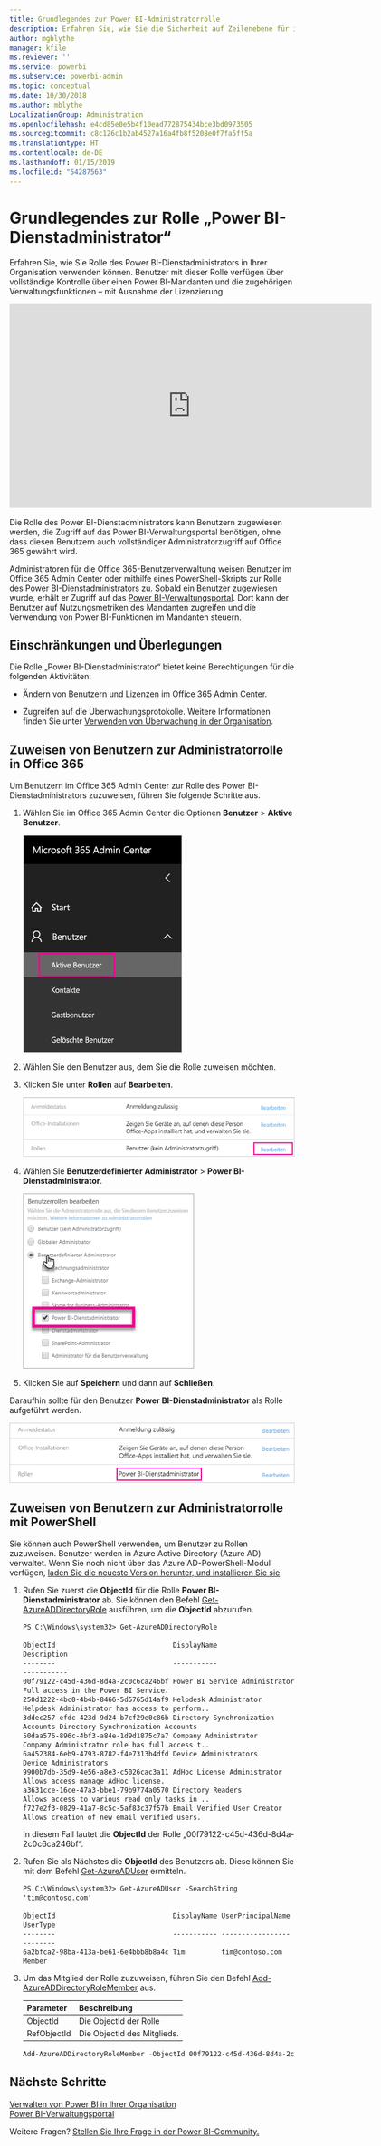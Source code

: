 ```yaml
---
title: Grundlegendes zur Power BI-Administratorrolle
description: Erfahren Sie, wie Sie die Sicherheit auf Zeilenebene für importierte Datasets in DirectQuery im Power BI-Dienst konfigurieren.
author: mgblythe
manager: kfile
ms.reviewer: ''
ms.service: powerbi
ms.subservice: powerbi-admin
ms.topic: conceptual
ms.date: 10/30/2018
ms.author: mblythe
LocalizationGroup: Administration
ms.openlocfilehash: e4cd85e0e5b4f10ead772875434bce3bd0973505
ms.sourcegitcommit: c8c126c1b2ab4527a16a4fb8f5208e0f7fa5ff5a
ms.translationtype: HT
ms.contentlocale: de-DE
ms.lasthandoff: 01/15/2019
ms.locfileid: "54287563"
---
```

# <a name="understanding-the-power-bi-service-administrator-role"></a>Grundlegendes zur Rolle „Power BI-Dienstadministrator“

Erfahren Sie, wie Sie Rolle des Power BI-Dienstadministrators in Ihrer Organisation verwenden können. Benutzer mit dieser Rolle verfügen über vollständige Kontrolle über einen Power BI-Mandanten und die zugehörigen Verwaltungsfunktionen – mit Ausnahme der Lizenzierung.

<iframe width="640" height="360" src="https://www.youtube.com/embed/PQRbdJgEm3k?showinfo=0" frameborder="0" allowfullscreen></iframe>

Die Rolle des Power BI-Dienstadministrators kann Benutzern zugewiesen werden, die Zugriff auf das Power BI-Verwaltungsportal benötigen, ohne dass diesen Benutzern auch vollständiger Administratorzugriff auf Office 365 gewährt wird.

Administratoren für die Office 365-Benutzerverwaltung weisen Benutzer im Office 365 Admin Center oder mithilfe eines PowerShell-Skripts zur Rolle des Power BI-Dienstadministrators zu. Sobald ein Benutzer zugewiesen wurde, erhält er Zugriff auf das [Power BI-Verwaltungsportal](service-admin-portal.md). Dort kann der Benutzer auf Nutzungsmetriken des Mandanten zugreifen und die Verwendung von Power BI-Funktionen im Mandanten steuern.

## <a name="limitations-and-considerations"></a>Einschränkungen und Überlegungen

Die Rolle „Power BI-Dienstadministrator“ bietet keine Berechtigungen für die folgenden Aktivitäten:

* Ändern von Benutzern und Lizenzen im Office 365 Admin Center.

* Zugreifen auf die Überwachungsprotokolle. Weitere Informationen finden Sie unter [Verwenden von Überwachung in der Organisation](service-admin-auditing.md).

## <a name="assign-users-to-the-admin-role-in-office-365"></a>Zuweisen von Benutzern zur Administratorrolle in Office 365

Um Benutzern im Office 365 Admin Center zur Rolle des Power BI-Dienstadministrators zuzuweisen, führen Sie folgende Schritte aus.

1. Wählen Sie im Office 365 Admin Center die Optionen **Benutzer** > **Aktive Benutzer**.

    ![Office 365 Admin Center](media/service-admin-role/powerbi-admin-users.png)

1. Wählen Sie den Benutzer aus, dem Sie die Rolle zuweisen möchten.

1. Klicken Sie unter **Rollen** auf **Bearbeiten**.

    ![Bearbeiten von Rollen](media/service-admin-role/powerbi-admin-edit-roles.png)

1. Wählen Sie **Benutzerdefinierter Administrator** > **Power BI-Dienstadministrator**.

    ![Power BI-Dienstadministrator](media/service-admin-role/powerbi-admin-role.png)

1. Klicken Sie auf **Speichern** und dann auf **Schließen**.

Daraufhin sollte für den Benutzer **Power BI-Dienstadministrator** als Rolle aufgeführt werden.

![Rollen](media/service-admin-role/powerbi-admin-role-set.png)

## <a name="assign-users-to-the-admin-role-with-powershell"></a>Zuweisen von Benutzern zur Administratorrolle mit PowerShell

Sie können auch PowerShell verwenden, um Benutzer zu Rollen zuzuweisen. Benutzer werden in Azure Active Directory (Azure AD) verwaltet. Wenn Sie noch nicht über das Azure AD-PowerShell-Modul verfügen, [laden Sie die neueste Version herunter, und installieren Sie sie](https://www.powershellgallery.com/packages/AzureAD/).

1. Rufen Sie zuerst die **ObjectId** für die Rolle **Power BI-Dienstadministrator** ab. Sie können den Befehl [Get-AzureADDirectoryRole](/powershell/module/azuread/get-azureaddirectoryrole) ausführen, um die **ObjectId** abzurufen.

    ```
    PS C:\Windows\system32> Get-AzureADDirectoryRole

    ObjectId                             DisplayName                        Description
    --------                             -----------                        -----------
    00f79122-c45d-436d-8d4a-2c0c6ca246bf Power BI Service Administrator     Full access in the Power BI Service.
    250d1222-4bc0-4b4b-8466-5d5765d14af9 Helpdesk Administrator             Helpdesk Administrator has access to perform..
    3ddec257-efdc-423d-9d24-b7cf29e0c86b Directory Synchronization Accounts Directory Synchronization Accounts
    50daa576-896c-4bf3-a84e-1d9d1875c7a7 Company Administrator              Company Administrator role has full access t..
    6a452384-6eb9-4793-8782-f4e7313b4dfd Device Administrators              Device Administrators
    9900b7db-35d9-4e56-a8e3-c5026cac3a11 AdHoc License Administrator        Allows access manage AdHoc license.
    a3631cce-16ce-47a3-bbe1-79b9774a0570 Directory Readers                  Allows access to various read only tasks in ..
    f727e2f3-0829-41a7-8c5c-5af83c37f57b Email Verified User Creator        Allows creation of new email verified users.
    ```

    In diesem Fall lautet die **ObjectId** der Rolle „00f79122-c45d-436d-8d4a-2c0c6ca246bf“.

1. Rufen Sie als Nächstes die **ObjectId** des Benutzers ab. Diese können Sie mit dem Befehl [Get-AzureADUser](/powershell/module/azuread/get-azureaduser) ermitteln.

    ```
    PS C:\Windows\system32> Get-AzureADUser -SearchString 'tim@contoso.com'

    ObjectId                             DisplayName UserPrincipalName      UserType
    --------                             ----------- -----------------      --------
    6a2bfca2-98ba-413a-be61-6e4bbb8b8a4c Tim         tim@contoso.com        Member
    ```

1. Um das Mitglied der Rolle zuzuweisen, führen Sie den Befehl [Add-AzureADDirectoryRoleMember](/powershell/module/azuread/add-azureaddirectoryrolemember) aus.

    | Parameter | Beschreibung |
    | --- | --- |
    | ObjectId |Die ObjectId der Rolle |
    | RefObjectId |Die ObjectId des Mitglieds. |

    ```powershell
    Add-AzureADDirectoryRoleMember -ObjectId 00f79122-c45d-436d-8d4a-2c0c6ca246bf -RefObjectId 6a2bfca2-98ba-413a-be61-6e4bbb8b8a4c
    ```

## <a name="next-steps"></a>Nächste Schritte

[Verwalten von Power BI in Ihrer Organisation](service-admin-administering-power-bi-in-your-organization.md)  
[Power BI-Verwaltungsportal](service-admin-portal.md)  

Weitere Fragen? [Stellen Sie Ihre Frage in der Power BI-Community.](http://community.powerbi.com/)